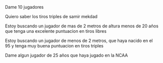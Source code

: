 Dame 10 jugadores

Quiero saber los tiros triples de samir mekdad

Estoy buscando un jugador de mas de 2 metros de altura menos de 20 años que tenga una excelente puntuacion en tiros libres

Estoy buscando un jugador de menos de 2 metros, que haya nacido en el 95 y tenga muy buena puntuacion en tiros triples

Dame algun jugador de 25 años que haya jugado en la NCAA

